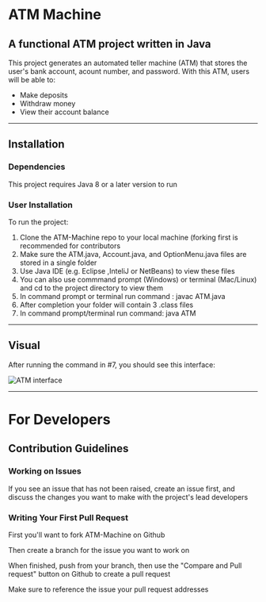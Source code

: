 # ATM Machine


## A functional ATM project written in Java

This project generates an automated teller machine (ATM) that stores the user's bank account, acount number, and password. With this ATM, users will be able to:
* Make deposits
* Withdraw money
* View their account balance 

---
## Installation

### Dependencies

This project requires Java 8 or a later version to run

### User Installation

To run the project:
1. Clone the ATM-Machine repo to your local machine (forking first is recommended for contributors
2. Make sure the ATM.java, Account.java, and OptionMenu.java files are stored in a single folder
3. Use Java IDE (e.g. Eclipse ,InteliJ or NetBeans) to view these files
4. You can also use commmand prompt (Windows) or terminal (Mac/Linux) and cd to the project directory to view them
5. In command prompt or terminal run command : javac ATM.java
6. After completion your folder will contain 3 .class files
7. In command prompt/terminal run command: java ATM

---
## Visual
After running the command in #7, you should see this interface:

![ATM interface](https://user-images.githubusercontent.com/77065772/218245894-caabfd9b-3fa4-4833-81ba-07a2eadaf648.PNG)

---
# For Developers

## Contribution Guidelines

### Working on Issues

If you see an issue that has not been raised, create an issue first, and discuss the changes you want to make with the project's lead developers

### Writing Your First Pull Request

First you'll want to fork ATM-Machine on Github

Then create a branch for the issue you want to work on

When finished, push from your branch, then use the "Compare and Pull request" button on Github to create a pull request

Make sure to reference the issue your pull request addresses
